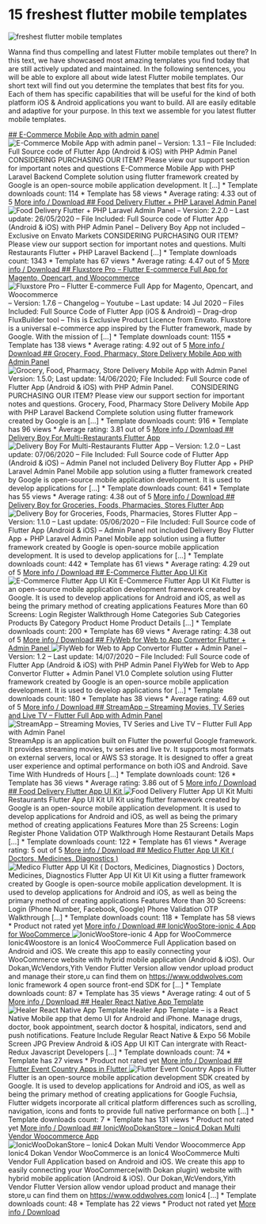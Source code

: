 # 15 freshest flutter mobile templates 

![freshest flutter mobile templates](https://cdn.statically.io/img/code.market/wp-content/uploads/2020/07/1595292947_E-Commerce-Mobile-App-with-admin-panel.jpg?quality=100&f=auto)

Wanna find thus compelling and latest Flutter mobile templates out there? In this text, we have showcased most amazing templates you find today that are still actively updated and maintained. In the following sentences, you will be able to explore all about wide latest Flutter mobile templates. Our short text will find out you determine the templates that best fits for you. Each of them has specific capabilities that will be useful for the kind of both platform iOS & Android applications you want to build. All are easily editable and adaptive for your purpose. In this text we assemble for you latest flutter mobile templates.
  
  [ ## E-Commerce Mobile App with admin panel ](https://code.market/product/e-commerce-mobile-app-with-admin-panel/)![E-Commerce Mobile App with admin panel](https://cdn.statically.io/img/code.market/wp-content/uploads/2020/07/1595292947_E-Commerce-Mobile-App-with-admin-panel.jpg?quality=100&f=auto) – Version: 1.3.1 – File Included: Full Source code of Flutter App (Android & iOS) with PHP Admin Panel CONSIDERING PURCHASING OUR ITEM? Please view our support section for important notes and questions E-Commerce Mobile App with PHP Laravel Backend Complete solution using flutter framework created by Google is an open-source mobile application development. It […] * Template downloads count: 114 * Template has 58 views * Average rating: 4.33 out of 5 [More info / Download](https://1.envato.market/613j3?u=https%3A%2F%2Fcodecanyon.net%2Fitem%2Fecommerce-mobile-app-with-admin-panel%2F26975670)[ ## Food Delivery Flutter + PHP Laravel Admin Panel ](https://code.market/product/food-delivery-flutter-php-laravel-admin-panel/)![Food Delivery Flutter + PHP Laravel Admin Panel](https://cdn.statically.io/img/code.market/wp-content/uploads/2020/07/1595293754_Food-Delivery-Flutter-PHP-Laravel-Admin-Panel.jpg?quality=100&f=auto) – Version: 2.2.0 – Last update: 26/05/2020 – File Included: Full Source code of Flutter App (Android & iOS) with PHP Admin Panel – Delivery Boy App not included – Exclusive on Envato Markets CONSIDERING PURCHASING OUR ITEM? Please view our support section for important notes and questions. Multi Restaurants Flutter + PHP Laravel Backend […] * Template downloads count: 1343 * Template has 67 views * Average rating: 4.47 out of 5 [More info / Download](https://1.envato.market/613j3?u=https%3A%2F%2Fcodecanyon.net%2Fitem%2Fmulti-restaurants-flutter-php-laravel-admin-panel%2F24878940)[ ## Fluxstore Pro – Flutter E-commerce Full App for Magento, Opencart, and Woocommerce ](https://code.market/product/fluxstore-pro-flutter-e-commerce-full-app-for-magento-opencart-and-woocommerce/)![Fluxstore Pro – Flutter E-commerce Full App for Magento, Opencart, and Woocommerce](https://cdn.statically.io/img/code.market/wp-content/uploads/2020/07/1595294342_Fluxstore-Pro-Flutter-E-commerce-Full-App-for-Magento-Opencart.png?quality=100&f=auto) – Version: 1.7.6 – Changelog – Youtube – Last update: 14 Jul 2020 – Files Included: Full Source Code of Flutter App (iOS & Android) – Drag-drop FluxBuilder tool – This is Exclusive Product Licence from Envato. Fluxstore is a universal e-commerce app inspired by the Flutter framework, made by Google. With the mission of […] * Template downloads count: 1155 * Template has 138 views * Average rating: 4.92 out of 5 [More info / Download](https://1.envato.market/613j3?u=https%3A%2F%2Fcodecanyon.net%2Fitem%2Ffluxstore-the-universal-woocommerce-magento-opencart-mobile-app-by-flutter-framework%2F24020929)[ ## Grocery, Food, Pharmacy, Store Delivery Mobile App with Admin Panel ](https://code.market/product/grocery-food-pharmacy-store-delivery-mobile-app-with-admin-panel/)![Grocery, Food, Pharmacy, Store Delivery Mobile App with Admin Panel](https://cdn.statically.io/img/code.market/wp-content/uploads/2020/07/1595294673_Grocery-Food-Pharmacy-Store-Delivery-Mobile-App-with-Admin-Panel.jpg?quality=100&f=auto) Version: 1.5.0; Last update: 14/06/2020; File Included: Full Source code of Flutter App (Android & iOS) with PHP Admin Panel.         CONSIDERING PURCHASING OUR ITEM? Please view our support section for important notes and questions. Grocery, Food, Pharmacy Store Delivery Mobile App with PHP Laravel Backend Complete solution using flutter framework created by Google is an […] * Template downloads count: 916 * Template has 96 views * Average rating: 3.81 out of 5 [More info / Download](https://1.envato.market/613j3?u=https%3A%2F%2Fcodecanyon.net%2Fitem%2Fgrocery-food-pharmacy-store-delivery-mobile-app-with-admin-panel%2F26409320)[ ## Delivery Boy For Multi-Restaurants Flutter App ](https://code.market/product/delivery-boy-for-multi-restaurants-flutter-app/)![Delivery Boy For Multi-Restaurants Flutter App](https://cdn.statically.io/img/code.market/wp-content/uploads/2020/07/1595294983_Delivery-Boy-For-Multi-Restaurants-Flutter-App.jpg?quality=100&f=auto) – Version: 1.2.0 – Last update: 07/06/2020 – File Included: Full Source code of Flutter App (Android & iOS) – Admin Panel not included Delivery Boy Flutter App + PHP Laravel Admin Panel Mobile app solution using a flutter framework created by Google is open-source mobile application development. It is used to develop applications for […] * Template downloads count: 641 * Template has 55 views * Average rating: 4.38 out of 5 [More info / Download](https://1.envato.market/613j3?u=https%3A%2F%2Fcodecanyon.net%2Fitem%2Fdelivery-boy-for-multirestaurants-flutter-app%2F25308137)[ ## Delivery Boy for Groceries, Foods, Pharmacies, Stores Flutter App ](https://code.market/product/delivery-boy-for-groceries-foods-pharmacies-stores-flutter-app/)![Delivery Boy for Groceries, Foods, Pharmacies, Stores Flutter App](https://cdn.statically.io/img/code.market/wp-content/uploads/2020/07/1595295673_Delivery-Boy-for-Groceries-Foods-Pharmacies-Stores-Flutter-App.jpg?quality=100&f=auto) – Version: 1.1.0 – Last update: 05/06/2020 – File Included: Full Source code of Flutter App (Android & iOS) – Admin Panel not included Delivery Boy Flutter App + PHP Laravel Admin Panel Mobile app solution using a flutter framework created by Google is open-source mobile application development. It is used to develop applications for […] * Template downloads count: 442 * Template has 61 views * Average rating: 4.29 out of 5 [More info / Download](https://1.envato.market/613j3?u=https%3A%2F%2Fcodecanyon.net%2Fitem%2Fdelivery-boy-for-groceries-foods-pharmacies-stores-flutter-app%2F26615174)[ ## E-Commerce Flutter App UI Kit ](https://code.market/product/e-commerce-flutter-app-ui-kit/)![E-Commerce Flutter App UI Kit](https://cdn.statically.io/img/code.market/wp-content/uploads/2020/07/1595297520_E-Commerce-Flutter-App-UI-Kit.jpg?quality=100&f=auto) E-Commerce Flutter App UI Kit Flutter is an open-source mobile application development framework created by Google. It is used to develop applications for Android and iOS, as well as being the primary method of creating applications Features More than 60 Screens: Login Register Walkthrough Home Categories Sub Categories Products By Category Product Home Product Details […] * Template downloads count: 200 * Template has 69 views * Average rating: 4.38 out of 5 [More info / Download](https://1.envato.market/613j3?u=https%3A%2F%2Fcodecanyon.net%2Fitem%2Fecommerce-flutter-app-ui-kit%2F24467413)[ ## FlyWeb for Web to App Convertor Flutter + Admin Panel ](https://code.market/product/flyweb-for-web-to-app-convertor-flutter-admin-panel/)![FlyWeb for Web to App Convertor Flutter + Admin Panel](https://cdn.statically.io/img/code.market/wp-content/uploads/2020/07/1595297874_FlyWeb-for-Web-to-App-Convertor-Flutter-Admin-Panel.png?quality=100&f=auto) – Version: 1.2 – Last update: 14/07/2020 – File Included: Full Source code of Flutter App (Android & iOS) with PHP Admin Panel FlyWeb for Web to App Convertor Flutter + Admin Panel V1.0 Complete solution using Flutter framework created by Google is an open-source mobile application development. It is used to develop applications for […] * Template downloads count: 180 * Template has 38 views * Average rating: 4.69 out of 5 [More info / Download](https://1.envato.market/613j3?u=https%3A%2F%2Fcodecanyon.net%2Fitem%2Fflyweb-for-web-to-app-convertor-flutter-admin-panel-v10%2F26840230)[ ## StreamApp – Streaming Movies, TV Series and Live TV – Flutter Full App with Admin Panel ](https://code.market/product/streamapp-streaming-movies-tv-series-and-live-tv-flutter-full-app-with-admin-panel/)![StreamApp – Streaming Movies, TV Series and Live TV – Flutter Full App with Admin Panel](https://cdn.statically.io/img/code.market/wp-content/uploads/2020/07/1595299366_StreamApp-Streaming-Movies-TV-Series-and-Live-TV.jpg?quality=100&f=auto) StreamApp is an application built on Flutter the powerful Google framework. It provides streaming movies, tv series and live tv. It supports most formats on external servers, local or AWS S3 storage. It is designed to offer a great user experience and optimal performance on both iOS and Android. Save Time With Hundreds of Hours […] * Template downloads count: 126 * Template has 36 views * Average rating: 3.86 out of 5 [More info / Download](https://1.envato.market/613j3?u=https%3A%2F%2Fcodecanyon.net%2Fitem%2Fstreamapp-streaming-movies-tv-series-and-live-tv-flutter-full-app-with-admin-panel%2F24483188)[ ## Food Delivery Flutter App UI Kit ](https://code.market/product/food-delivery-flutter-app-ui-kit/)![Food Delivery Flutter App UI Kit](https://cdn.statically.io/img/code.market/wp-content/uploads/2020/07/1595299873_Food-Delivery-Flutter-App-UI-Kit.jpg?quality=100&f=auto) Multi Restaurants Flutter App UI Kit UI Kit using flutter framework created by Google is an open-source mobile application development. It is used to develop applications for Android and iOS, as well as being the primary method of creating applications Features More than 25 Screens: Login Register Phone Validation OTP Walkthrough Home Restaurant Details Maps […] * Template downloads count: 122 * Template has 61 views * Average rating: 5 out of 5 [More info / Download](https://1.envato.market/613j3?u=https%3A%2F%2Fcodecanyon.net%2Fitem%2Fmulti-restaurants-flutter-app-ui-kit%2F24533782)[ ## Medico Flutter App UI Kit ( Doctors, Medicines, Diagnostics ) ](https://code.market/product/medico-flutter-app-ui-kit-doctors-medicines-diagnostics/)![Medico Flutter App UI Kit ( Doctors, Medicines, Diagnostics )](https://cdn.statically.io/img/code.market/wp-content/uploads/2020/07/1595300787_Medico-Flutter-App-UI-Kit-Doctors-Medicines-Diagnostics.jpg?quality=100&f=auto) Doctors, Medicines, Diagnostics Flutter App UI Kit UI Kit using a flutter framework created by Google is open-source mobile application development. It is used to develop applications for Android and iOS, as well as being the primary method of creating applications Features More than 30 Screens: Login (Phone Number, Facebook, Google) Phone Validation OTP Walkthrough […] * Template downloads count: 118 * Template has 58 views * Product not rated yet [More info / Download](https://1.envato.market/613j3?u=https%3A%2F%2Fcodecanyon.net%2Fitem%2Fmedico-flutter-app-ui-kit-doctors-medicines-diagnostics-%2F24874345)[ ## IonicWooStore-ionic 4 App for WooCommerce ](https://code.market/product/ionicwoostore-ionic-4-app-for-woocommerce/)![IonicWooStore-ionic 4 App for WooCommerce](https://cdn.statically.io/img/code.market/wp-content/uploads/2020/07/1595302641_IonicWooStore-ionic-4-App-for-WooCommerce.jpg?quality=100&f=auto) Ionic4Woostore is an Ionic4 WooCommerce Full Application based on Android and iOS. We create this app to easily connecting your WooCommerce website with hybrid mobile application (Android & iOS). Our Dokan,WcVendors,Yith Vendor Flutter Version allow vendor upload product and manage their store,u can find them on https://www.oddwolves.com Ionic framework 4 open source front-end SDK for […] * Template downloads count: 87 * Template has 35 views * Average rating: 4 out of 5 [More info / Download](https://1.envato.market/613j3?u=https%3A%2F%2Fcodecanyon.net%2Fitem%2Fionic2woostore%2F19229042)[ ## Healer React Native App Template ](https://code.market/product/healer-react-native-app-template/)![Healer React Native App Template](https://cdn.statically.io/img/code.market/wp-content/uploads/2020/07/1595303779_Healer-React-Native-App-Template.jpg?quality=100&f=auto) Healer App Template – is a React Native Mobile app that demo UI for Android and iPhone. Manage drugs, doctor, book appointment, search doctor & hospital, indicators, send and push notifications. Feature Include Regular React Native & Expo 56 Mobile Screen JPG Preview Android & iOS App UI KIT Can intergrate with React-Redux Javascript Developers […] * Template downloads count: 74 * Template has 27 views * Product not rated yet [More info / Download](https://1.envato.market/613j3?u=https%3A%2F%2Fcodecanyon.net%2Fitem%2Fhealer-react-native-app-template%2F23852785)[ ## Flutter Event Country Apps in Flutter ](https://code.market/product/event-country-event-management-flutter-template-with-firebase-backend/)![Flutter Event Country Apps in Flutter](https://cdn.statically.io/img/code.market/wp-content/uploads/2020/07/1595304084_Flutter-Event-Country-Apps-in-Flutter.jpg?quality=100&f=auto) Flutter is an open-source mobile application development SDK created by Google. It is used to develop applications for Android and iOS, as well as being the primary method of creating applications for Google Fuchsia, Flutter widgets incorporate all critical platform differences such as scrolling, navigation, icons and fonts to provide full native performance on both […] * Template downloads count: 7 * Template has 131 views * Product not rated yet [More info / Download](https://code.market/product/event-country-event-management-flutter-template-with-firebase-backend/)[ ## IonicWooDokanStore – Ionic4 Dokan Multi Vendor Woocommerce App ](https://code.market/product/ionicwoodokanstore-ionic4-dokan-multi-vendor-woocommerce-app/)![IonicWooDokanStore – Ionic4 Dokan Multi Vendor Woocommerce App](https://cdn.statically.io/img/code.market/wp-content/uploads/2020/07/IonicWooDokanStore-Ionic4-Dokan-Multi-Vendor-Woocommerce-App.jpg?quality=100&f=auto) Ionic4 Dokan Vendor WooCommerce is an Ionic4 WooCommerce Multi Vendor Full Application based on Android and iOS. We create this app to easily connecting your WooCommerce(with Dokan plugin) website with hybrid mobile application (Android & iOS). Our Dokan,WcVendors,Yith Vendor Flutter Version allow vendor upload product and manage their store,u can find them on https://www.oddwolves.com Ionic4 […] * Template downloads count: 48 * Template has 22 views * Product not rated yet [More info / Download](https://1.envato.market/613j3?u=https%3A%2F%2Fcodecanyon.net%2Fitem%2Fionic3woodokanstore-ionic3-dokan-multi-vendor-woocommerce-app%2F20155139)
